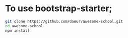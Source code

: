 # To use bootstrap-starter;

```bash
git clone https://github.com/donur/awesome-school.git
cd awesome-school
npm install
```